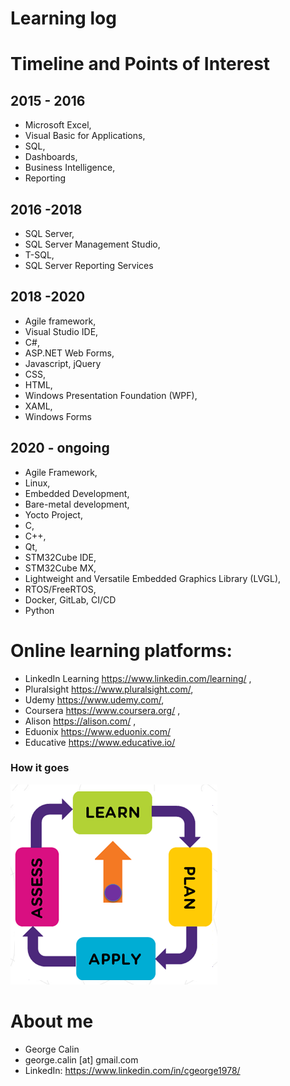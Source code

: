 # Learning log

# Timeline and Points of Interest
## 2015 - 2016 
* Microsoft Excel,
* Visual Basic for Applications,
* SQL,
* Dashboards,
* Business Intelligence,
* Reporting
## 2016 -2018  
* SQL Server,
* SQL Server Management Studio,
* T-SQL,
* SQL Server Reporting Services
## 2018 -2020  
* Agile framework,
* Visual Studio IDE,
* C#,
* ASP.NET Web Forms,
* Javascript, jQuery
* CSS,
* HTML,
* Windows Presentation Foundation (WPF),
* XAML,
* Windows Forms
## 2020 - ongoing 
* Agile Framework,
* Linux,
* Embedded Development,
* Bare-metal development,
* Yocto Project,
* C,
* C++,
* Qt,
* STM32Cube IDE,
* STM32Cube MX,
* Lightweight and Versatile Embedded Graphics Library (LVGL),
* RTOS/FreeRTOS,
* Docker, GitLab, CI/CD
* Python

# Online learning platforms:
* LinkedIn Learning https://www.linkedin.com/learning/ ,
* Pluralsight https://www.pluralsight.com/, 
* Udemy https://www.udemy.com/, 
* Coursera https://www.coursera.org/ ,
* Alison https://alison.com/ ,
* Eduonix https://www.eduonix.com/
* Educative https://www.educative.io/
### How it goes
![continuous learning](Learning.png)

# About me
* George Calin
* george.calin [at] gmail.com
* LinkedIn: https://www.linkedin.com/in/cgeorge1978/

